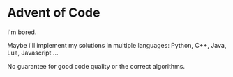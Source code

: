 # Advent of Code

I'm bored.

Maybe i'll implement my solutions in multiple languages: Python, C++, Java, Lua, Javascript ...

No guarantee for good code quality or the correct algorithms.
